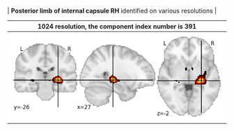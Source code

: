 


| **Posterior limb of internal capsule RH** identified on various resolutions |

| 1024 resolution, the component index number is 391|  
|:---:|  
| ![Component 1024](../1024/final/391.jpg "From component 1024: Posterior limb of internal capsule RH") |